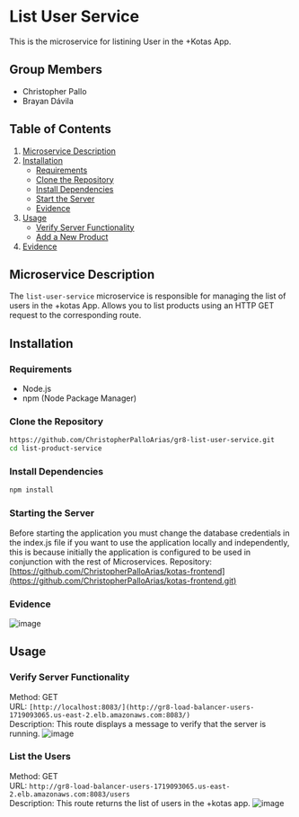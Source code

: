 # List User Service

This is the microservice for listining User in the +Kotas App.

## Group Members

- Christopher Pallo
- Brayan Dávila

## Table of Contents

1. [Microservice Description](#microservice-description)
2. [Installation](#installation)
   - [Requirements](#requirements)
   - [Clone the Repository](#clone-the-repository)
   - [Install Dependencies](#install-dependencies)
   - [Start the Server](#start-the-server)
   - [Evidence](#evidence-create)
3. [Usage](#usage)
   - [Verify Server Functionality](#verify-server-functionality)
   - [Add a New Product](#add-a-new-product)
4. [Evidence](#evidence-create)


## Microservice Description

The `list-user-service` microservice is responsible for managing the list of users in the +kotas App. Allows you to list products using an HTTP GET request to the corresponding route.

## Installation

### Requirements

- Node.js
- npm (Node Package Manager)

### Clone the Repository

```sh
https://github.com/ChristopherPalloArias/gr8-list-user-service.git
cd list-product-service
```

### Install Dependencies
```sh
npm install
```

### Starting the Server
Before starting the application you must change the database credentials in the index.js file if you want to use the application locally and independently, this is because initially the application is configured to be used in conjunction with the rest of Microservices.
Repository: [https://github.com/ChristopherPalloArias/kotas-frontend](https://github.com/ChristopherPalloArias/kotas-frontend.git)

### Evidence
![image](https://github.com/user-attachments/assets/08637b39-8637-49c6-b737-44cb2e0a3c87)

## Usage
### Verify Server Functionality

Method: GET  
URL: `[http://localhost:8083/](http://gr8-load-balancer-users-1719093065.us-east-2.elb.amazonaws.com:8083/)`  
Description: This route displays a message to verify that the server is running.
![image](https://github.com/user-attachments/assets/6e4f1828-f76d-457e-9e0d-0ce917159fcb)


### List the Users

Method: GET  
URL: `http://gr8-load-balancer-users-1719093065.us-east-2.elb.amazonaws.com:8083/users`  
Description: This route returns the list of users in the +kotas app.
![image](https://github.com/user-attachments/assets/3bfef50e-4a0b-4fec-97b2-85619b180a36)

